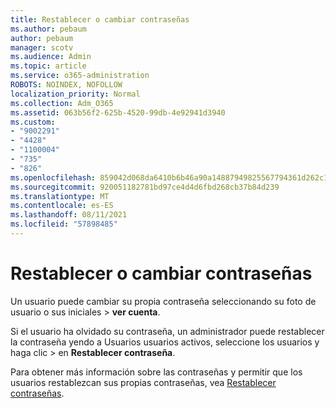 ```yaml
---
title: Restablecer o cambiar contraseñas
ms.author: pebaum
author: pebaum
manager: scotv
ms.audience: Admin
ms.topic: article
ms.service: o365-administration
ROBOTS: NOINDEX, NOFOLLOW
localization_priority: Normal
ms.collection: Adm_O365
ms.assetid: 063b56f2-625b-4520-99db-4e92941d3940
ms.custom:
- "9002291"
- "4428"
- "1100004"
- "735"
- "826"
ms.openlocfilehash: 859042d068da6410b6b46a90a14887949825567794361d262c190149530d708b
ms.sourcegitcommit: 920051182781bd97ce4d4d6fbd268cb37b84d239
ms.translationtype: MT
ms.contentlocale: es-ES
ms.lasthandoff: 08/11/2021
ms.locfileid: "57898485"
---
```

# <a name="reset-or-change-passwords"></a>Restablecer o cambiar contraseñas

Un usuario puede cambiar su propia contraseña seleccionando su foto de usuario o sus iniciales > **ver cuenta**.
  
Si el usuario ha olvidado su contraseña, un administrador puede restablecer la contraseña yendo a Usuarios usuarios activos, seleccione los usuarios y haga clic  >  [](https://portal.office.com/adminportal/home#/users)en **Restablecer contraseña**.
  
Para obtener más información sobre las contraseñas y permitir que los usuarios restablezcan sus propias contraseñas, vea [Restablecer contraseñas](https://docs.microsoft.com/microsoft-365/admin/add-users/reset-passwords).
